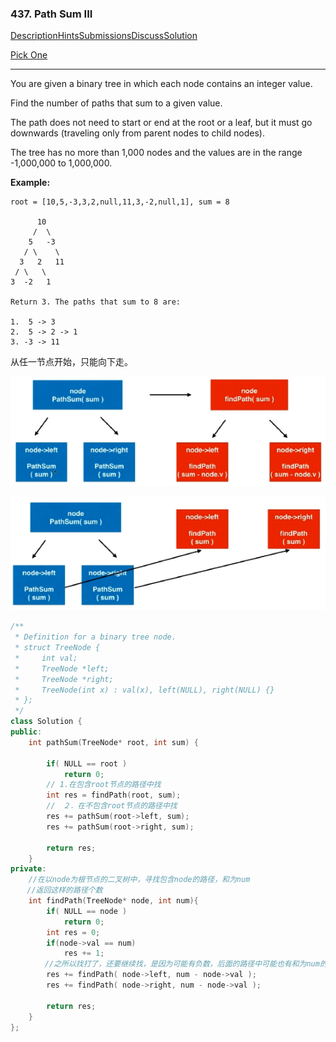 ### 437. Path Sum III

[Description](https://leetcode.com/problems/path-sum-iii/description/)[Hints](https://leetcode.com/problems/path-sum-iii/hints/)[Submissions](https://leetcode.com/problems/path-sum-iii/submissions/)[Discuss](https://leetcode.com/problems/path-sum-iii/discuss/)[Solution](https://leetcode.com/problems/path-sum-iii/solution/)

[Pick One](https://leetcode.com/problems/random-one-question/)

------

You are given a binary tree in which each node contains an integer value.

Find the number of paths that sum to a given value.

The path does not need to start or end at the root or a leaf, but it must go downwards (traveling only from parent nodes to child nodes).

The tree has no more than 1,000 nodes and the values are in the range -1,000,000 to 1,000,000.

**Example:**

```
root = [10,5,-3,3,2,null,11,3,-2,null,1], sum = 8

      10
     /  \
    5   -3
   / \    \
  3   2   11
 / \   \
3  -2   1

Return 3. The paths that sum to 8 are:

1.  5 -> 3
2.  5 -> 2 -> 1
3. -3 -> 11
```



从任一节点开始，只能向下走。

![election_27](assets/Selection_273.png)

![election_27](assets/Selection_274.png)



```c++
/**
 * Definition for a binary tree node.
 * struct TreeNode {
 *     int val;
 *     TreeNode *left;
 *     TreeNode *right;
 *     TreeNode(int x) : val(x), left(NULL), right(NULL) {}
 * };
 */
class Solution {
public:
    int pathSum(TreeNode* root, int sum) {
        
        if( NULL == root )
            return 0;
        // 1.在包含root节点的路径中找
        int res = findPath(root, sum);
      	//　２．在不包含root节点的路径中找
        res += pathSum(root->left, sum);
        res += pathSum(root->right, sum);
        
        return res;
    }
private:
  	//在以node为根节点的二叉树中，寻找包含node的路径，和为num
  　//返回这样的路径个数
    int findPath(TreeNode* node, int num){
        if( NULL == node )
            return 0;
        int res = 0;
        if(node->val == num)
            res += 1;
      　//之所以找打了，还要继续找，是因为可能有负数，后面的路径中可能也有和为num的
        res += findPath( node->left, num - node->val );
        res += findPath( node->right, num - node->val );
        
        return res;
    }
};
```



